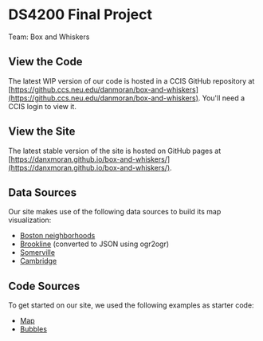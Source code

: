 DS4200 Final Project
====================
Team: Box and Whiskers

View the Code
-------------
The latest WIP version of our code is hosted in a CCIS GitHub repository at
[https://github.ccs.neu.edu/danmoran/box-and-whiskers](https://github.ccs.neu.edu/danmoran/box-and-whiskers).
You'll need a CCIS login to view it.

View the Site
-------------
The latest stable version of the site is hosted on GitHub pages at
[https://danxmoran.github.io/box-and-whiskers/](https://danxmoran.github.io/box-and-whiskers/).

Data Sources
------------
Our site makes use of the following data sources to build its map visualization:

- [Boston neighborhoods](https://github.com/blackmad/neighborhoods/blob/master/boston.geojson)
- [Brookline](http://www.mass.gov/anf/research-and-tech/it-serv-and-support/application-serv/office-of-geographic-information-massgis/datalayers/townsurvey.html) (converted to JSON using ogr2ogr)
- [Somerville](https://github.com/cityofsomerville/geodata/blob/master/somerville.geojson)
- [Cambridge](https://github.com/cambridgegis/cambridgegis_data/blob/master/Boundary/City_Boundary/BOUNDARY_CityBoundary.geojson)

Code Sources
------------
To get started on our site, we used the following examples as starter code:

- [Map](https://bl.ocks.org/john-guerra/43c7656821069d00dcbc)
- [Bubbles](https://bl.ocks.org/mbostock/4063269)

